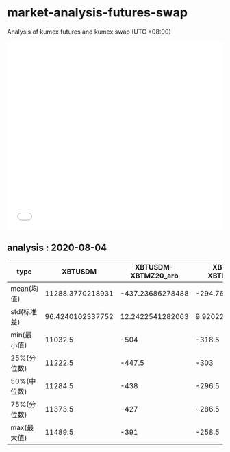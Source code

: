 # market-analysis-futures-swap
Analysis of kumex futures and kumex swap (UTC +08:00)

<iframe width="100%" height="440" src="./data.html" frameborder="no" border="0" scrolling="no"></iframe>

## analysis : 2020-08-04

type|XBTUSDM|XBTUSDM-XBTMZ20_arb|XBTUSDM-XBTMU20_arb|
---|---|---|---
mean(均值) | 11288.3770218931 | -437.23686278488 | -294.760966908177
std(标准差) | 96.4240102337752 | 12.2422541282063 | 9.92022617989411
min(最小值) | 11032.5 | -504 | -318.5
25%(分位数) | 11222.5 | -447.5 | -303
50%(中位数) | 11284.5 | -438 | -296.5
75%(分位数) | 11373.5 | -427 | -286.5
max(最大值) | 11489.5 | -391 | -258.5
